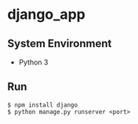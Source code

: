 # django_app

## System Environment

- Python 3

## Run

```
$ npm install django
$ python manage.py runserver <port>
```
